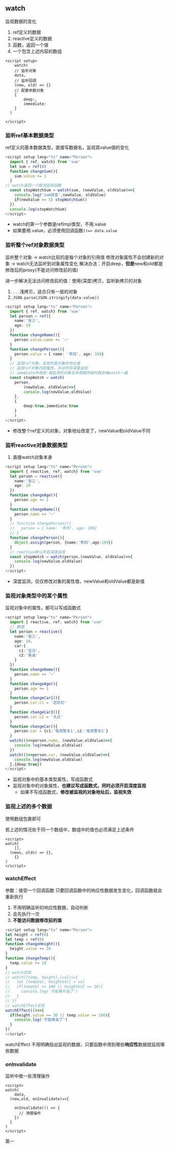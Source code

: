 ## watch

监视数据的变化

1. ref定义的数据
2. reactive定义的数据
3. 函数，返回一个值 
4. 一个包含上述内容的数组

```vue
<script setup>
	watch(
    // 监听对象
  	data,
    // 监听回调
    (new, old) => {}
    // 配置参数对象
    {
    	deep:,
    	immediate:
    }
  )

</script>
```



### 监听ref基本数据类型

ref定义的基本数据类型，直接写数据名，监视其value值的变化

```ts
<script setup lang="ts" name="Person">
  import { ref, watch} from 'vue'
  let sum = ref(0)
  function changeSum(){
    sum.value += 1
  }
// watch返回一个取消监视函数
  const stopWatchSum = watch(sum, (newValue, oldValue)=>{
    console.log('sum改变',newValue, oldValue)
    if(newValue >= 5) stopWatchSum()
  })
  console.log(stopWatchSum)
</script>
```

- watch的第一个参数是refImpl类型，不用.value
- 如果要用.value，必须使用回调函数`()=> data.value`

### 监听整个ref对象数据类型

监听整个对象 → watch比较的是每个对象的引用值
修改对象属性不会创建新的对象 → watch无法监听到对象属性变化
解决办法：开启deep，**但是**new和old都是修改后的proxy(不能访问修改前的值)

进一步解决无法访问修改前的值：使用(深度)拷贝，监听新拷贝的对象

1. `...`浅拷贝，适合只有一层的对象
2. `JSON.parse(JSON.stringify(data.value))`

```ts
<script setup lang="ts" name="Person">
  import { ref, watch} from 'vue'
  let person = ref({
    name:'张三',
    age: 19
  })
  function changeName(){
    person.value.name += '~'
  }
  function changePerson(){
    person.value = { name: '李四', age: 199}
  }
  // 监视ref对象，监视的是对象的地址值
  // 监视ref对象内部属性，手动开启深度监视
  // immdiate作用是:被监测的对象生命周期开始时就会被watch一遍
  const stopWatch = watch(
    person,
		(newValue, oldValue)=>{
    	console.log(newValue,oldValue)
    },
    {
    	deep:true,immediate:true
    }
	)
</script>
```

- 修改整个ref定义的对象，对象地址改变了，newValue和oldValue不同

### 监听reactive对象数据类型

1. 直接watch对象本身

```ts
<script setup lang="ts" name="Person">
  import { reactive, ref, watch} from 'vue'
  let person = reactive({
    name:'张三',
    age: 19
  })
  function changeAge(){
    person.age += 1
  }
  function changeName(){
    person.name += '~'
  }
  // function changePerson(){
  //   person = { name: '李四', age: 199}
  // }
  function changePerson(){
    Object.assign(person, {name:'李四',age:199})
  }
  // reactive默认开启深度监视
  const stopWatch = watch(person,(newValue, oldValue)=>{
    console.log(newValue,oldValue)
  })
</script>
```

- 深度监测，仅仅修改对象的属性值，newValue和oldValue都是新值

### 监视对象类型中的某个属性

监视对象中的属性，都可以写成函数式

```ts
<script setup lang="ts" name="Person">
  import { reactive, ref, watch} from 'vue'
  // 数据
  let person = reactive({
    name:'张三',
    age: 18,
    car:{
      c1:'宝马',
      c2:'奥迪'
    }
  })
  function changeName(){
    person.name += '~'
  }
  function changeAge(){
    person.age += 1
  }
  function changeCar1(){
    person.car.c1 = '迈凯伦'
  }
  function changeCar2(){
    person.car.c2 = '大众'
  }
  function changeCar(){
    person.car = {c1:'电竞整车1',c2:'电竞整车2'}
  }
  watch(()=>person.name, (newValue,oldValue)=>{
    console.log(newValue,oldValue)
  })
  watch(()=>person.car, (newValue,oldValue)=>{
    console.log(newValue,oldValue)
  },{deep:true})
</script>
```

- 监视对象中的基本类型属性，写成函数式
- 监视对象中的对象属性，**也建议写成函数式，同时必须开启深度监视**
    - 如果不写成函数式，**修改被监视的对象地址后，监视失效**



### 监视上述的多个数据

使用数组包裹即可

若上述的情况处于同一个数组中，数组中的值也必须满足上述条件

```vue
<script>
watch(
	[],
  (news, olds) => {},
	{}
)
</script>
```



### watchEffect

参数：接受一个回调函数
只要回调函数中的响应性数据发生变化，回调函数就会重新执行

1. 不用明确监听的响应性数据，自动判断
2. 会先执行一次
3. **不能访问数据修改前的值**

```ts
<script setup lang="ts" name="Person">
let height = ref(0)
let temp = ref(0)
function changeHeight(){
  height.value += 10
}
function changeTemp(){
  temp.value += 10
}
// watch实现
// watch([temp, height],(val)=>{
//   let [tempVal, heightVal] = val
//   if(tempVal >= 100 || heightVal >= 30){
//     console.log('不能再升高了')
//   }
// })
// watchEffect实现
watchEffect(()=>{
  if(height.value >= 30 || temp.value >= 100){
    console.log('不能再高了')
  }
})
</script>
```

watchEffect 不用明确指出监视的数据，只要函数中用到哪些**响应性**数据就监视哪些数据

### onInvalidate

监听中做一些清理操作

```vue
<script>
watch(
	data,
  (new,old, onInvalidate)=>{
    
    onInvalidate(() => {
      // 清理操作
    })
  }
)
</script>
```

第一
